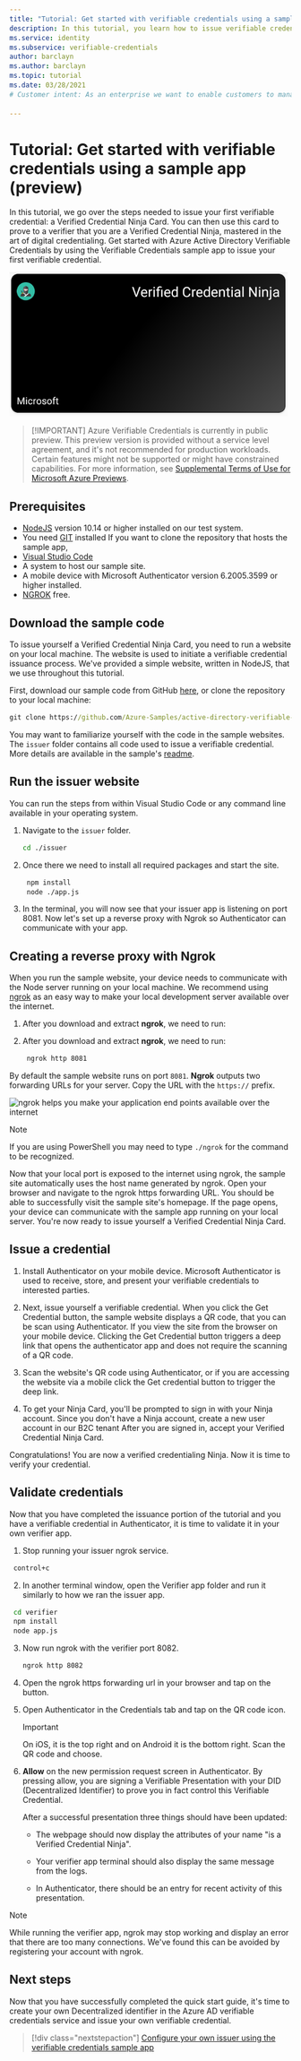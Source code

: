 ```yaml
---
title: "Tutorial: Get started with verifiable credentials using a sample app (preview)"
description: In this tutorial, you learn how to issue verifiable credentials using our sample app and test tenant
ms.service: identity
ms.subservice: verifiable-credentials
author: barclayn
ms.author: barclayn
ms.topic: tutorial
ms.date: 03/28/2021
# Customer intent: As an enterprise we want to enable customers to manage information about themselves using verifiable credentials

---
```


# Tutorial: Get started with verifiable credentials using a sample app (preview)

In this tutorial, we go over the steps needed to issue your first verifiable credential: a Verified Credential Ninja Card. You can then use this card to prove to a verifier that you are a Verified Credential Ninja, mastered in the art of digital credentialing. Get started with Azure Active Directory Verifiable Credentials by using the Verifiable Credentials sample app to issue your first verifiable credential.

![This is an image of an example card](media/get-started-verifiable-credentials/ninja-card.png)

>   [!IMPORTANT] Azure Verifiable Credentials is currently in public preview. This preview version is provided without a service level agreement, and it's not recommended for production workloads. Certain features might not be supported or might have constrained capabilities. For more information, see [Supplemental Terms of Use for Microsoft Azure Previews](https://azure.microsoft.com/support/legal/preview-supplemental-terms/).

## Prerequisites

- [NodeJS](https://nodejs.org/en/download/) version 10.14 or higher installed on our test system.
- You need [GIT](https://git-scm.com/downloads) installed If you want to clone the repository that hosts the sample app,
- [Visual Studio Code](https://code.visualstudio.com/Download)
- A system to host our sample site.
- A mobile device with Microsoft Authenticator version 6.2005.3599 or higher installed.
- [NGROK](https://ngrok.com/) free.

## Download the sample code

To issue yourself a Verified Credential Ninja Card, you need to run a website on your local machine. The website is used to initiate a verifiable credential issuance process. We've provided a simple website, written in NodeJS, that we use throughout this tutorial.

First, download our sample code from GitHub [here](https://github.com/Azure-Samples/active-directory-verifiable-credentials), or clone the repository to your local machine:

```cmd
git clone https://github.com/Azure-Samples/active-directory-verifiable-credentials.git
```

You may want to familiarize yourself with the code in the sample websites. The `issuer` folder contains all code used to issue a verifiable credential. More details are available in the sample's [readme](https://github.com/Azure-Samples/active-directory-verifiable-credentials).

## Run the issuer website

You can run the steps from within Visual Studio Code or any command line available in your operating system. 

1. Navigate to the `issuer` folder. 

    ```bash
    cd ./issuer
    ```

2. Once there we need to install all required packages and start the site.

   ```bash
    npm install
    node ./app.js
    ```

3. In the terminal, you will now see that your issuer app is listening on port 8081. Now let's set up a reverse proxy with Ngrok so Authenticator can communicate with your app. 

## Creating a reverse proxy with Ngrok

When you run the sample website, your device needs to communicate with the Node server running on your local machine. We recommend using [ngrok](https://ngrok.com/) as an easy way to make your local development server available over the internet.

1. After you download and extract **ngrok**, we need to run:

1.  After you download and extract **ngrok**, we need to run:

    ```cmd
     ngrok http 8081
    ```

By default the sample website runs on port `8081`. **Ngrok** outputs two forwarding URLs for your server. Copy the URL with the `https://` prefix.

![ngrok helps you make your application end points available over the internet](media/get-started-verifiable-credentials/ngrok.png)

>[!NOTE] 
> If you are using PowerShell you may need to type `./ngrok` for the command to be recognized.

Now that your local port is exposed to the internet using ngrok, the sample site automatically uses the host name generated by ngrok. Open your browser and navigate to the ngrok https forwarding URL. You should be able to successfully visit the sample site's homepage. If the page opens, your device can communicate with the sample app running on your local server. You're now ready to issue yourself a Verified Credential Ninja Card.

## Issue a credential

1. Install Authenticator on your mobile device. Microsoft Authenticator is used to receive, store, and present your verifiable credentials to interested parties.

2. Next, issue yourself a verifiable credential. When you click the Get Credential button, the sample website displays a QR code, that you can be scan using Authenticator. If you view the site from the browser on your mobile device. Clicking the Get Credential button triggers a deep link that opens the authenticator app and does not require the scanning of a QR code.

3. Scan the website's QR code using Authenticator, or if you are accessing the website via a mobile click the Get credential button to trigger the deep link. 

4. To get your Ninja Card, you'll be prompted to sign in with your Ninja account. Since you don't have a Ninja account, create a new user account in our B2C tenant After you are signed in, accept your Verified Credential Ninja Card.

Congratulations! You are now a verified credentialing Ninja. Now it is time to
verify your credential.

## Validate credentials

Now that you have completed the issuance portion of the tutorial and you have a verifiable credential in Authenticator, it is time to validate it in your own verifier app.

1.  Stop running your issuer ngrok service.

```cmd
 control+c
```


2. In another terminal window, open the Verifier app folder and run it similarly to how we ran the issuer app.

```cmd
 cd verifier
 npm install
 node app.js
```

3. Now run ngrok with the verifier port 8082.

    ```bash
    ngrok http 8082
    ```

4. Open the ngrok https forwarding url in your browser and tap on the button.

2.  Open Authenticator in the Credentials tab and tap on the QR code icon.

    > [!IMPORTANT] 
    > On iOS, it is the top right and on Android it is the bottom right. Scan the QR code and choose.
    
6. **Allow** on the new permission request screen in Authenticator. By pressing allow, you are signing a Verifiable Presentation with your DID (Decentralized Identifier) to prove you in fact control this Verifiable Credential.   

    After a successful presentation three things should have been updated:

   - The webpage should now display the attributes of your name "is a Verified Credential Ninja".

   - Your verifier app terminal should also display the same message from the logs.

   - In Authenticator, there should be an entry for recent activity of this presentation.

>[!NOTE]
> While running the verifier app, ngrok may stop working and display an error that there are too many connections. We've found this can be avoided by registering your account with ngrok. 

## Next steps

Now that you have successfully completed the quick start guide, it's time to create your own Decentralized identifier in the Azure AD verifiable credentials service and issue your own verifiable credential.

>[!div class="nextstepaction"] [Configure your own issuer using the verifiable credentials sample app](./enable-your-tenant-verifiable-credentials.md)
